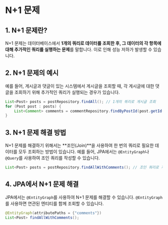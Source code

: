 # N+1 문제

## 1. N+1 문제란?
N+1 문제는 데이터베이스에서 **1개의 쿼리로 데이터를 조회한 후, 그 데이터의 각 항목에 대해 추가적인 쿼리를 실행하는 문제**를 말합니다. 이로 인해 성능 저하가 발생할 수 있습니다.

## 2. N+1 문제의 예시

예를 들어, 게시글과 댓글이 있는 시스템에서 게시글을 조회할 때, 각 게시글에 대한 댓글을 조회하기 위해 추가적인 쿼리가 실행되는 경우가 있습니다.

```java
List<Post> posts = postRepository.findAll(); // 1개의 쿼리로 게시글 조회
for (Post post : posts) {
    List<Comment> comments = commentRepository.findByPostId(post.getId()); // 각 게시글에 대해 N개의 쿼리 실행
}
```         

## 3. N+1 문제 해결 방법
N+1 문제를 해결하기 위해서는 **조인(Join)**을 사용하여 한 번의 쿼리로 필요한 데이터를 모두 조회하는 방법이 있습니다. 예를 들어, JPA에서는 `@EntityGraph`나 `@Query`를 사용하여 조인 쿼리를 작성할 수 있습니다.
```java
List<Post> posts = postRepository.findAllWithComments(); // 조인 쿼리로 게시글과 댓글을 한 번에 조회
```
## 4. JPA에서 N+1 문제 해결
JPA에서는 `@EntityGraph`를 사용하여 N+1 문제를 해결할 수 있습니다. `@EntityGraph`를 사용하면 연관된 엔티티를 함께 조회할 수 있습니다.
```java
@EntityGraph(attributePaths = {"comments"})
List<Post> findAllWithComments();
``` 



